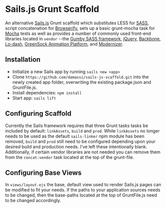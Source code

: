 Sails.js Grunt Scaffold
=======================

An alternative [Sails.js](http://sailsjs.org/) Grunt scaffold which substitutes LESS for [SASS](http://sass-lang.com/), script concatenation for [Browserify](http://browserify.org/), sets up a basic grunt-mocha task for [Mocha](http://visionmedia.github.io/mocha/) tests as well as provides a number of commonly used front-end libraries located in `vendor` --the [Gumby SASS framework](http://gumbyframework.com/), [jQuery](http://jquery.com/), [Backbone](http://backbonejs.org/), [Lo-dash](http://lodash.com/), [GreenSock Animation Platform](http://www.greensock.com/), and [Modernizer](http://modernizr.com/).

Installation
-------------

- Initialize a new Sails app by running `sails new <app>`
- Clone `https://github.com/damassi/sails-js-scaffold.git` into the newly created app folder, overwriting the existing package.json and GruntFile.js.
- Install dependencies:  `npm install`
- Start app:  `sails lift`


Configuring Scaffold
--------------------

Currently the Sails framework requires that three Grunt tasks tasks be included by default:  `linkAssets`, `build` and `prod`.  While `linkAssets` no longer needs to be used as the default `sails-linker` npm module has been removed, `build` and `prod` still need to be configured depending upon your desired build and production needs.  I've left these intentionally blank.  Additionally, if certain vendor libraries are not needed you can remove them from the `concat:vendor` task located at the top of the grunt-file.


Configuring Base Views
----------------------

In `views/layout.ejs` the base, default view used to render Sails.js pages can be modified to fit your needs.  If the paths to your application sources needs to be changed, then the base-paths located at the top of GruntFile.js need to be changed accordingly.


